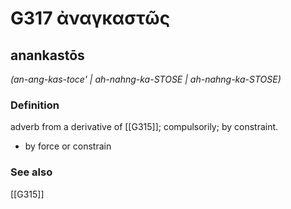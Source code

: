# G317 ἀναγκαστῶς

## anankastōs

_(an-ang-kas-toce' | ah-nahng-ka-STOSE | ah-nahng-ka-STOSE)_

### Definition

adverb from a derivative of [[G315]]; compulsorily; by constraint.

- by force or constrain

### See also

[[G315]]

